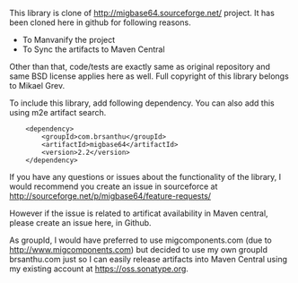This library is clone of http://migbase64.sourceforge.net/ project. It has been cloned here in github for following reasons.

* To Manvanify the project
* To Sync the artifacts to Maven Central

Other than that, code/tests are exactly same as original repository and same BSD license applies here as well. 
Full copyright of this library belongs to Mikael Grev.

To include this library, add following dependency. You can also add this using m2e artifact search.

		<dependency>
			<groupId>com.brsanthu</groupId>
			<artifactId>migbase64</artifactId>
			<version>2.2</version>
		</dependency>

If you have any questions or issues about the functionality of the library, I would recommend you create an issue in sourceforce at http://sourceforge.net/p/migbase64/feature-requests/

However if the issue is related to artificat availability in Maven central, please create an issue here, in Github.

As groupId, I would have preferred to use migcomponents.com (due to http://www.migcomponents.com) but decided to use my own groupId brsanthu.com 
just so I can easily release artifacts into Maven Central using my existing account at https://oss.sonatype.org.
